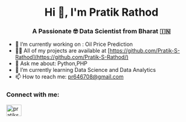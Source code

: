 <h1 align="center">Hi 👋, I'm Pratik Rathod</h1>
<h3 align="center">A Passionate 🤓 Data Scientist from Bharat 🇮🇳</h3>


- 🔭 I’m currently working on : Oil Price Prediction
- 👨‍💻 All of my projects are available at [https://github.com/Pratik-S-Rathod](https://github.com/Pratik-S-Rathod/)
- 💬 Ask me about: Python,PHP
- 🌱 I’m currently learning Data Science and Data Analytics
- 📫 How to reach me: pr646708@gmail.com

<h3 align="left">Connect with me:</h3>
<p align="left">
<a href="https://www.linkedin.com/in/pratik-rathod-504829250/?utm_source=share&utm_campaign=share_via&utm_content=profile&utm_medium=android_app" target="blank">
  <img align="center" src="https://raw.githubusercontent.com/rahuldkjain/github-profile-readme-generator/master/src/images/icons/Social/linked-in-alt.svg" alt="pratiksrathod" height="30" width="40" /></a>
</p>

